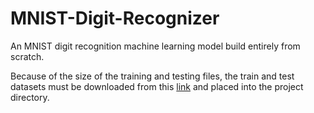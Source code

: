 # MNIST-Digit-Recognizer
An MNIST digit recognition machine learning model build entirely from scratch.

Because of the size of the training and testing files, the train and test datasets must be downloaded from this [link](https://www.kaggle.com/competitions/digit-recognizer/data) and placed into the project directory. 

